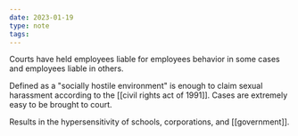 ```yaml
---
date: 2023-01-19
type: note
tags:
---
```


Courts have held employees liable for employees behavior in some cases and employees liable in others.

Defined as a "socially hostile environment" is enough to claim sexual harassment according to the [[civil rights act of 1991]]. Cases are extremely easy to be brought to court.

Results in the hypersensitivity of schools, corporations, and [[government]].
